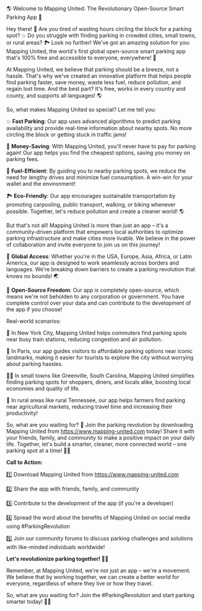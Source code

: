 🌎 Welcome to Mapping United: The Revolutionary Open-Source Smart Parking App 🚀

Hey there! 👋 Are you tired of wasting hours circling the block for a parking spot? 💥 Do you struggle with finding parking in crowded cities, small towns, or rural areas? 🏞️ Look no further! We've got an amazing solution for you: Mapping United, the world's first global open-source smart parking app that's 100% free and accessible to everyone, everywhere! 🌟

At Mapping United, we believe that parking should be a breeze, not a hassle. That's why we've created an innovative platform that helps people find parking faster, save money, waste less fuel, reduce pollution, and regain lost time. And the best part? It's free, works in every country and county, and supports all languages! 🌎

So, what makes Mapping United so special? Let me tell you:

💥 **Fast Parking**: Our app uses advanced algorithms to predict parking availability and provide real-time information about nearby spots. No more circling the block or getting stuck in traffic jams!

💸 **Money-Saving**: With Mapping United, you'll never have to pay for parking again! Our app helps you find the cheapest options, saving you money on parking fees.

🌟 **Fuel-Efficient**: By guiding you to nearby parking spots, we reduce the need for lengthy drives and minimize fuel consumption. A win-win for your wallet and the environment!

🏞️ **Eco-Friendly**: Our app encourages sustainable transportation by promoting carpooling, public transport, walking, or biking whenever possible. Together, let's reduce pollution and create a cleaner world! 🌎

But that's not all! Mapping United is more than just an app – it's a community-driven platform that empowers local authorities to optimize parking infrastructure and make cities more livable. We believe in the power of collaboration and invite everyone to join us on this journey!

🌈 **Global Access**: Whether you're in the USA, Europe, Asia, Africa, or Latin America, our app is designed to work seamlessly across borders and languages. We're breaking down barriers to create a parking revolution that knows no bounds! 🌏

💪 **Open-Source Freedom**: Our app is completely open-source, which means we're not beholden to any corporation or government. You have complete control over your data and can contribute to the development of the app if you choose!

Real-world scenarios:

🚗 In New York City, Mapping United helps commuters find parking spots near busy train stations, reducing congestion and air pollution.

🚌 In Paris, our app guides visitors to affordable parking options near iconic landmarks, making it easier for tourists to explore the city without worrying about parking hassles.

🏃‍♀️ In small towns like Greenville, South Carolina, Mapping United simplifies finding parking spots for shoppers, diners, and locals alike, boosting local economies and quality of life.

🌳 In rural areas like rural Tennessee, our app helps farmers find parking near agricultural markets, reducing travel time and increasing their productivity!

So, what are you waiting for? 🤔 Join the parking revolution by downloading Mapping United from https://www.mapping-united.com today! Share it with your friends, family, and community to make a positive impact on your daily life. Together, let's build a smarter, cleaner, more connected world – one parking spot at a time! 💪🌟

**Call to Action:**

1️⃣ Download Mapping United from https://www.mapping-united.com

2️⃣ Share the app with friends, family, and community

3️⃣ Contribute to the development of the app (if you're a developer)

4️⃣ Spread the word about the benefits of Mapping United on social media using #ParkingRevolution

5️⃣ Join our community forums to discuss parking challenges and solutions with like-minded individuals worldwide!

**Let's revolutionize parking together! 🚀💥**

Remember, at Mapping United, we're not just an app – we're a movement. We believe that by working together, we can create a better world for everyone, regardless of where they live or how they travel.

So, what are you waiting for? Join the #ParkingRevolution and start parking smarter today! 🚀💥